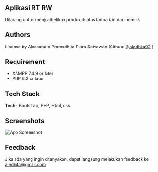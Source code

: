 
## Aplikasi RT RW

Dilarang untuk menjualbelikan produk di atas tanpa izin dari pemilik

## Authors
License by Alessandro Pramudhita Putra Setyawan (Github: [@aledhita02](https://github.com/aledhita02) )


## Requirement

* XAMPP 7.4.9 or later
* PHP 8.2 or later



## Tech Stack

**Tech** : Bootstrap, PHP, Html, css


## Screenshots

![App Screenshot](https://media.discordapp.net/attachments/892804875258314772/1186333050997592204/image.png?ex=6592ddc0&is=658068c0&hm=e8f5735d784d285417a8f8e2f9edbc3bfbc0de7d33804570e0113b1aede80daa&=&format=webp&quality=lossless&width=1430&height=701)


## Feedback

Jika ada yang ingin ditanyakan, dapat langsung melakukan feedback ke aledhita@gmail.com



